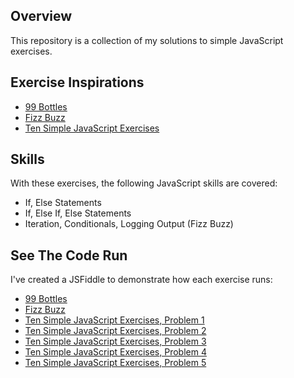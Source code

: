Overview
-------------

This repository is a collection of my solutions to simple JavaScript exercises.


Exercise Inspirations
---------------------

* [99 Bottles](http://www.99-bottles-of-beer.net "99 Bottles Exercise")
* [Fizz Buzz](http://c2.com/cgi/wiki?FizzBuzzTest "Fizz Buzz Exercise")
* [Ten Simple JavaScript Exercises](http://www.ling.gu.se/~lager/kurser/webtechnology/lab4.html "Ten Simple JavaScript Exercises")


Skills
-------------

With these exercises, the following JavaScript skills are covered:

* If, Else Statements
* If, Else If, Else Statements
* Iteration, Conditionals, Logging Output (Fizz Buzz)


See The Code Run
----------------

I've created a JSFiddle to demonstrate how each exercise runs: 
* [99 Bottles](http://jsfiddle.net/lisafrench/Q86sq/ "99 Bottles on JSFiddle")
* [Fizz Buzz](http://jsfiddle.net/lisafrench/tAUpA/ "Fizz Buzz on JSFiddle")
* [Ten Simple JavaScript Exercises, Problem 1](http://jsfiddle.net/lisafrench/Tjwug/ "Ten Simple JavaScript Exercises, Problem 1")
* [Ten Simple JavaScript Exercises, Problem 2](http://jsfiddle.net/lisafrench/UBwRf/ "Ten Simple JavaScript Exercises, Problem 2")
* [Ten Simple JavaScript Exercises, Problem 3](http://jsfiddle.net/lisafrench/3YBWV/ "Ten Simple JavaScript Exercises, Problem 3")
* [Ten Simple JavaScript Exercises, Problem 4](http://jsfiddle.net/lisafrench/CmHH8/ "Ten Simple JavaScript Exercises, Problem 4")
* [Ten Simple JavaScript Exercises, Problem 5](http://jsfiddle.net/lisafrench/xrQUD/ "Ten Simple JavaScript Exercises, Problem 5")